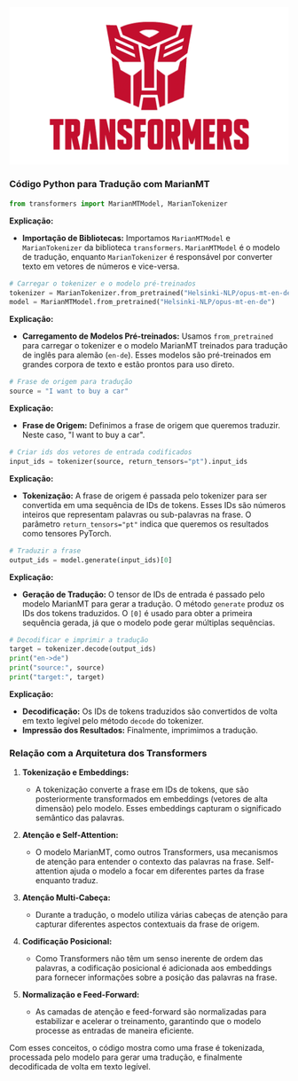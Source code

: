 ![Logo do Transformers](./TransformersLogo.webp)

### Código Python para Tradução com MarianMT

```python
from transformers import MarianMTModel, MarianTokenizer
```

**Explicação:**

- **Importação de Bibliotecas:** Importamos `MarianMTModel` e `MarianTokenizer` da biblioteca `transformers`. `MarianMTModel` é o modelo de tradução, enquanto `MarianTokenizer` é responsável por converter texto em vetores de números e vice-versa.

```python
# Carregar o tokenizer e o modelo pré-treinados
tokenizer = MarianTokenizer.from_pretrained("Helsinki-NLP/opus-mt-en-de")
model = MarianMTModel.from_pretrained("Helsinki-NLP/opus-mt-en-de")
```

**Explicação:**

- **Carregamento de Modelos Pré-treinados:** Usamos `from_pretrained` para carregar o tokenizer e o modelo MarianMT treinados para tradução de inglês para alemão (`en-de`). Esses modelos são pré-treinados em grandes corpora de texto e estão prontos para uso direto.

```python
# Frase de origem para tradução
source = "I want to buy a car"
```

**Explicação:**

- **Frase de Origem:** Definimos a frase de origem que queremos traduzir. Neste caso, "I want to buy a car".

```python
# Criar ids dos vetores de entrada codificados
input_ids = tokenizer(source, return_tensors="pt").input_ids
```

**Explicação:**

- **Tokenização:** A frase de origem é passada pelo tokenizer para ser convertida em uma sequência de IDs de tokens. Esses IDs são números inteiros que representam palavras ou sub-palavras na frase. O parâmetro `return_tensors="pt"` indica que queremos os resultados como tensores PyTorch.

```python
# Traduzir a frase
output_ids = model.generate(input_ids)[0]
```

**Explicação:**

- **Geração de Tradução:** O tensor de IDs de entrada é passado pelo modelo MarianMT para gerar a tradução. O método `generate` produz os IDs dos tokens traduzidos. O `[0]` é usado para obter a primeira sequência gerada, já que o modelo pode gerar múltiplas sequências.

```python
# Decodificar e imprimir a tradução
target = tokenizer.decode(output_ids)
print("en->de")
print("source:", source)
print("target:", target)
```

**Explicação:**

- **Decodificação:** Os IDs de tokens traduzidos são convertidos de volta em texto legível pelo método `decode` do tokenizer.
- **Impressão dos Resultados:** Finalmente, imprimimos a tradução.

### Relação com a Arquitetura dos Transformers

1. **Tokenização e Embeddings:**

   - A tokenização converte a frase em IDs de tokens, que são posteriormente transformados em embeddings (vetores de alta dimensão) pelo modelo. Esses embeddings capturam o significado semântico das palavras.

2. **Atenção e Self-Attention:**

   - O modelo MarianMT, como outros Transformers, usa mecanismos de atenção para entender o contexto das palavras na frase. Self-attention ajuda o modelo a focar em diferentes partes da frase enquanto traduz.

3. **Atenção Multi-Cabeça:**

   - Durante a tradução, o modelo utiliza várias cabeças de atenção para capturar diferentes aspectos contextuais da frase de origem.

4. **Codificação Posicional:**

   - Como Transformers não têm um senso inerente de ordem das palavras, a codificação posicional é adicionada aos embeddings para fornecer informações sobre a posição das palavras na frase.

5. **Normalização e Feed-Forward:**
   - As camadas de atenção e feed-forward são normalizadas para estabilizar e acelerar o treinamento, garantindo que o modelo processe as entradas de maneira eficiente.

Com esses conceitos, o código mostra como uma frase é tokenizada, processada pelo modelo para gerar uma tradução, e finalmente decodificada de volta em texto legível.
